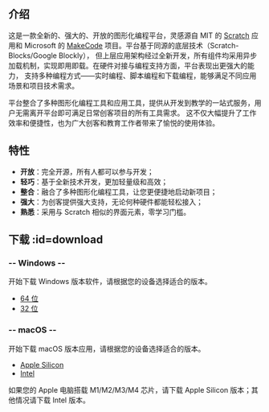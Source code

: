 ## 介绍

这是一款全新的、强大的、开放的图形化编程平台，灵感源自 MIT 的 [Scratch](https://scratch.mit.edu) 应用和 
Microsoft 的 [MakeCode](https://microsoft.com/makecode) 项目。平台基于同源的底层技术（Scratch-Blocks/Google Blockly），
但上层应用架构经过全新开发，所有组件均采用异步加载机制，实现即用即载。在硬件对接与编程支持方面，平台表现出更强大的能力，
支持多种编程方式——实时编程、脚本编程和下载编程，能够满足不同应用场景和项目技术需求。

平台整合了多种图形化编程工具和应用工具，提供从开发到教学的一站式服务，用户无需离开平台即可满足日常创客项目的所有工具需求。
这不仅大幅提升了工作效率和便捷性，也为广大创客和教育工作者带来了愉悦的使用体验。

## 特性

- **开放**：完全开源，所有人都可以参与开发；
- **轻巧**：基于全新技术开发，更加轻量级和高效；
- **整合**：融合了多种图形化编程工具，让您更便捷地启动新项目；
- **强大**：为创客提供强大支持，无论何种硬件都能轻松接入；
- **熟悉**：采用与 Scratch 相似的界面元素，零学习门槛。

## 下载 :id=download

<!-- select:start -->
<!-- select-menu-labels: 操作系统 -->

### -- Windows --

开始下载 Windows 版本软件，请根据您的设备选择适合的版本。

- [64 位](https://alist.wenhaha.cn/d/139/%E4%B8%B4%E6%97%B6%E6%96%87%E4%BB%B6/blockcode/BlockCode-Playgrounds-win32-x64-1.0.0.zip)
- [32 位](https://alist.wenhaha.cn/d/139/%E4%B8%B4%E6%97%B6%E6%96%87%E4%BB%B6/blockcode/BlockCode-Playgrounds-win32-ia32-1.0.0.zip)

### -- macOS --

开始下载 macOS 版本应用，请根据您的设备选择适合的版本。

- [Apple Silicon](https://alist.wenhaha.cn/d/139/%E4%B8%B4%E6%97%B6%E6%96%87%E4%BB%B6/blockcode/BlockCode-Playgrounds-darwin-arm64-1.0.0.zip)
- [Intel](https://alist.wenhaha.cn/d/139/%E4%B8%B4%E6%97%B6%E6%96%87%E4%BB%B6/blockcode/BlockCode-Playgrounds-darwin-x64-1.0.0.zip)

如果您的 Apple 电脑搭载 M1/M2/M3/M4 芯片，请下载 Apple Silicon 版本；其他情况请下载 Intel 版本。

<!-- select:end -->
